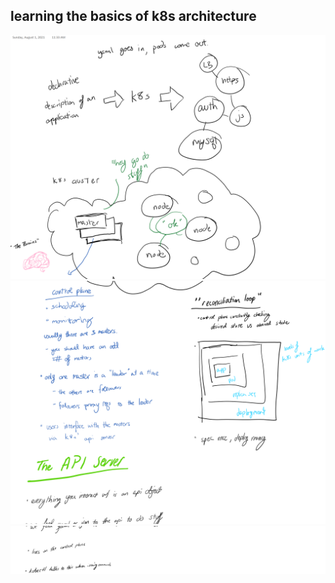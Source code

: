 ## learning the basics of k8s architecture

![](../artifacts/arch.png)
![](../artifacts/arch2.png)
![](../artifacts/arch3.png)
